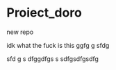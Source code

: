 # Proiect_doro
new repo

idk what the fuck is this 
  ggfg
  g
  sfdg
  
  sfd
  g
  s
  dfggdfgs s sdfgsdfgsdfg
